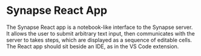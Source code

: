 # Synapse React App

The Synapse React app is a notebook-like interface to the Synapse server. It allows the user to submit arbitrary text input, then communicates with the server to takes steps, which are displayed as a sequence of editable cells. The React app should sit beside an IDE, as in the VS Code extension.
